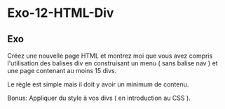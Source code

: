 # Exo-12-HTML-Div

## Exo

Créez une nouvelle page HTML et montrez moi que vous avez compris l'utilisation des balises div en construisant un menu
 ( sans balise nav ) et une page contenant au moins 15 divs.

Le règle est simple mais il doit y avoir un minimum de contenu.

Bonus: Appliquer du style à vos divs ( en introduction au CSS ).
